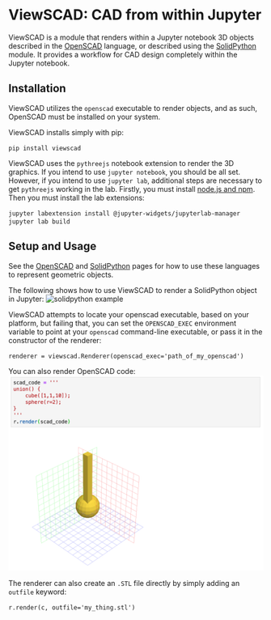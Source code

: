 # ViewSCAD: CAD from within Jupyter

ViewSCAD is a module that renders within a Jupyter notebook 3D objects described in the [OpenSCAD](https://openscad.org) language, or described using the [SolidPython](https://github.com/SolidCode/SolidPython) module.  It provides a workflow for CAD design completely within the Jupyter notebook.

## Installation
ViewSCAD utilizes the `openscad` executable to render objects, and as such, OpenSCAD must be installed on your system.  

ViewSCAD installs simply with pip:
```
pip install viewscad
```
ViewSCAD uses the `pythreejs` notebook extension to render the 3D graphics.
If you intend to use `jupyter notebook`, you should be all set.  However, if you intend to use `jupyter lab`,  additional steps are necessary to get `pythreejs` working in the lab.  Firstly, you must install [node.js and npm](https://nodejs.org/en/download/).  Then you must install the lab extensions:
```
jupyter labextension install @jupyter-widgets/jupyterlab-manager
jupyter lab build
```

## Setup and Usage

See the [OpenSCAD](https://openscad.org) and [SolidPython](https://github.com/SolidCode/SolidPython) pages for how to use these languages to represent geometric objects.

The following shows how to use ViewSCAD to render a SolidPython object in Jupyter:
![solidpython example](https://github.com/nickc92/ViewSCAD/blob/master/images/solidpython_example.png)

ViewSCAD attempts to locate your openscad executable, based on your platform, but failing that, you can set the `OPENSCAD_EXEC` environment variable to point at your `openscad` command-line executable, or pass it in the constructor of the renderer:
```
renderer = viewscad.Renderer(openscad_exec='path_of_my_openscad')
```

You can also render OpenSCAD code:
![openscad example](images/openscad_example.png)

The renderer can also create an `.STL` file directly by simply adding an `outfile` keyword:
```
r.render(c, outfile='my_thing.stl')
```
